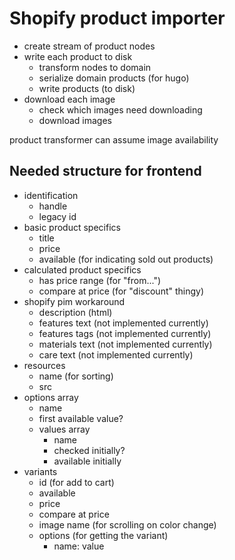 # Shopify product importer

- create stream of product nodes
- write each product to disk
  - transform nodes to domain
  - serialize domain products (for hugo)
  - write products (to disk)
- download each image
  - check which images need downloading
  - download images

product transformer can assume image availability

## Needed structure for frontend

- identification
  - handle
  - legacy id
- basic product specifics
  - title
  - price
  - available (for indicating sold out products)
- calculated product specifics
  - has price range (for "from...")
  - compare at price (for "discount" thingy)
- shopify pim workaround
  - description (html)
  - features text (not implemented currently)
  - features tags (not implemented currently)
  - materials text (not implemented currently)
  - care text (not implemented currently)
- resources
  - name (for sorting)
  - src
- options array
  - name
  - first available value?
  - values array
    - name
    - checked initially?
    - available initially
- variants
  - id (for add to cart)
  - available
  - price
  - compare at price
  - image name (for scrolling on color change)
  - options (for getting the variant)
    - name: value